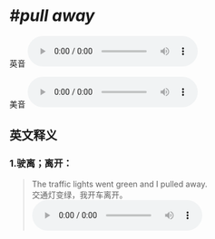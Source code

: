 # ***\#pull away*** 
英音
<audio src="./media/pull away1_AAC.aac" controls="controls"></audio>

美音
<audio src="./media/pull away2_AAC.aac" controls="controls"></audio>



  

英文释义
---
### 1.**驶离；离开：**  

 > The traffic lights went green and I pulled away.  
 > 交通灯变绿，我开车离开。    
<audio src="./media/pull-6.aac" controls="controls"></audio>


